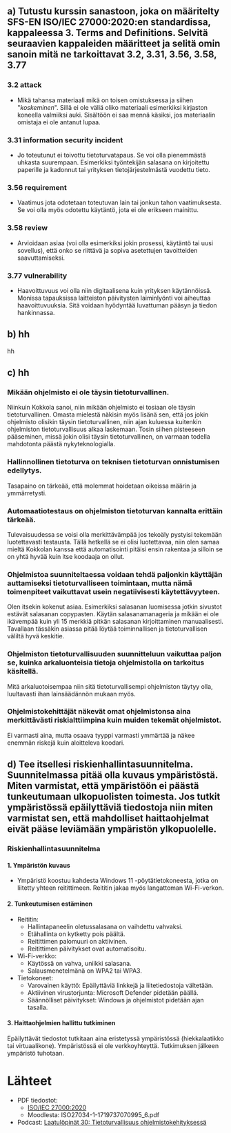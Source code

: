 
## a) Tutustu kurssin sanastoon, joka on määritelty SFS-EN ISO/IEC 27000:2020:en standardissa, kappaleessa 3. Terms and Definitions. Selvitä seuraavien kappaleiden määritteet ja selitä omin sanoin mitä ne tarkoittavat  3.2, 3.31, 3.56, 3.58, 3.77
### 3.2 attack
* Mikä tahansa materiaali mikä on toisen omistuksessa ja siihen "_koskeminen_". Sillä ei ole väliä oliko materiaali esimerkiksi kirjaston koneella valmiiksi auki. Sisältöön ei saa mennä käsiksi, jos materiaalin omistaja ei ole antanut lupaa.
### 3.31 information security incident
* Jo toteutunut ei toivottu tietoturvatapaus. Se voi olla pienemmästä uhkasta suurempaan. Esimerkiksi työntekijän salasana on kirjoitettu paperille ja kadonnut tai yrityksen tietojärjestelmästä vuodettu tieto.
### 3.56 requirement
* Vaatimus jota odotetaan toteutuvan lain tai jonkun tahon vaatimuksesta. Se voi olla myös odotettu käytäntö, jota ei ole erikseen mainittu.
### 3.58 review
* Arvioidaan asiaa (voi olla esimerkiksi jokin prosessi, käytäntö tai uusi sovellus), että onko se riittävä ja sopiva asetettujen tavoitteiden saavuttamiseksi.
### 3.77 vulnerability
* Haavoittuvuus voi olla niin digitaalisena kuin yrityksen käytännöissä. Monissa tapauksissa laitteiston päivitysten laiminlyönti voi aiheuttaa haavoittuvuuksia. Sitä voidaan hyödyntää luvattuman pääsyn ja tiedon hankinnassa.

## b) hh
hh

## c) hh

### Mikään ohjelmisto ei ole täysin tietoturvallinen.
Niinkuin Kokkola sanoi, niin mikään ohjelmisto ei tosiaan ole täysin tietoturvallinen. Omasta mielestä näkisin myös lisänä sen, että jos jokin ohjelmisto olisikin täysin tietoturvallinen, niin ajan kuluessa kuitenkin ohjelmiston tietoturvallisuus alkaa laskemaan. Tosin siihen pisteeseen pääseminen, missä jokin olisi täysin tietoturvallinen, on varmaan todella mahdotonta päästä nykyteknologialla.

### Hallinnollinen tietoturva on teknisen tietoturvan onnistumisen edellytys.
Tasapaino on tärkeää, että molemmat hoidetaan oikeissa määrin ja ymmärretysti.

### Automaatiotestaus on ohjelmiston tietoturvan kannalta erittäin tärkeää.
Tulevaisuudessa se voisi olla merkittävämpää jos tekoäly pystyisi tekemään luotettavasti testausta. Tällä hetkellä se ei olisi luotettavaa, niin olen samaa mieltä Kokkolan kanssa että automatisointi pitäisi ensin rakentaa ja silloin se on yhtä hyvää kuin itse koodaaja on ollut.

### Ohjelmistoa suunniteltaessa voidaan tehdä paljonkin käyttäjän auttamiseksi tietoturvalliseen toimintaan, mutta nämä toimenpiteet vaikuttavat usein negatiivisesti käytettävyyteen.
Olen itsekin kokenut asiaa. Esimerkiksi salasanan luomisessa jotkin sivustot estävät salasanan copypasten. Käytän salasanamanageria ja mikään ei ole ikävempää kuin yli 15 merkkiä pitkän salasanan kirjoittaminen manuaalisesti. Tavallaan tässäkin asiassa pitää löytää toiminnallisen ja tietoturvallisen väliltä hyvä keskitie.


### Ohjelmiston tietoturvallisuuden suunnitteluun vaikuttaa paljon se, kuinka arkaluonteisia tietoja ohjelmistolla on tarkoitus käsitellä.
Mitä arkaluotoisempaa niin sitä tietoturvallisempi ohjelmiston täytyy olla, luultavasti ihan lainsäädännön mukaan myös.

### Ohjelmistokehittäjät näkevät omat ohjelmistonsa aina merkittävästi riskialttiimpina kuin muiden tekemät ohjelmistot.
Ei varmasti aina, mutta osaava tyyppi varmasti ymmärtää ja näkee enemmän riskejä kuin aloitteleva koodari.

## d) Tee itsellesi riskienhallintasuunnitelma. Suunnitelmassa pitää olla kuvaus ympäristöstä. Miten varmistat, että ympäristöön ei päästä tunkeutumaan ulkopuolisten toimesta. Jos tutkit ympäristössä epäilyttäviä tiedostoja niin miten varmistat sen, että mahdolliset haittaohjelmat eivät pääse leviämään ympäristön ylkopuolelle.
### Riskienhallintasuunnitelma
#### 1. Ympäristön kuvaus
  - Ympäristö koostuu kahdesta Windows 11 -pöytätietokoneesta, jotka on liitetty yhteen reitittimeen. Reititin jakaa myös langattoman Wi-Fi-verkon.
#### 2. Tunkeutumisen estäminen
- Reititin:
  - Hallintapaneelin oletussalasana on vaihdettu vahvaksi.
  - Etähallinta on kytketty pois päältä.
  - Reitittimen palomuuri on aktiivinen.
  - Reitittimen päivitykset ovat automatisoitu.
- Wi-Fi-verkko:
  - Käytössä on vahva, uniikki salasana.
  - Salausmenetelmänä on WPA2 tai WPA3.
- Tietokoneet:
  - Varovainen käyttö: Epäilyttäviä linkkejä ja liitetiedostoja vältetään.
  - Aktiivinen virustorjunta: Microsoft Defender pidetään päällä.
  - Säännölliset päivitykset: Windows ja ohjelmistot pidetään ajan tasalla.
#### 3. Haittaohjelmien hallittu tutkiminen
Epäilyttävät tiedostot tutkitaan aina eristetyssä ympäristössä (hiekkalaatikko tai virtuaalikone). Ympäristössä ei ole verkkoyhteyttä. Tutkimuksen jälkeen ympäristö tuhotaan.

# Lähteet

* PDF tiedostot: 
  - [ISO/IEC 27000:2020](https://potato.gold/data/uploads/pdf/ISO%2027000%E7%B3%BB%E5%88%97%E8%B5%84%E6%96%99/english/ISO%20IEC%2027000-2020.pdf)
  - Moodlesta: ISO27034-1-1719737070995_6.pdf
* Podcast: [Laatulöpinät 30: Tietoturvallisuus ohjelmistokehityksessä](https://www.arter.fi/podcast/laatulopinat-podcast-tietoturvallisuus-ohjelmistokehityksessa-tarkastele-kokonaisuutta-ja-hyodynna-viitekehykset/)
